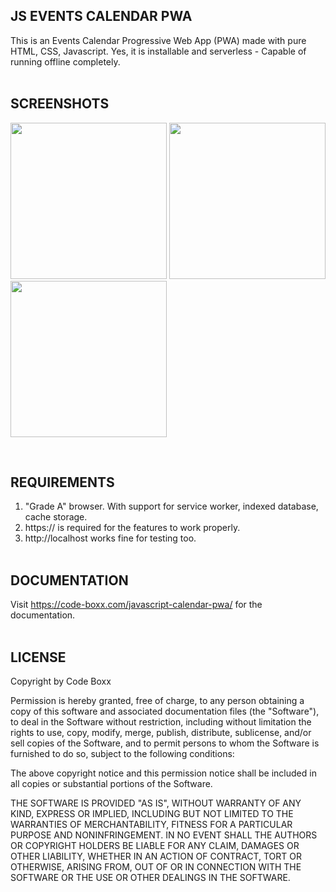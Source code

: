 ## JS EVENTS CALENDAR PWA
This is an Events Calendar Progressive Web App (PWA) made with pure HTML, CSS, Javascript. Yes, it is installable and serverless - Capable of running offline completely.
<br><br>

## SCREENSHOTS
<p float="left">
  <img width="250" src="https://github.com/code-boxx/js-calendar-pwa/blob/main/assets/js-cal-1c.png">
  <img width="250" src="https://github.com/code-boxx/js-calendar-pwa/blob/main/assets/js-cal-2c.png">
  <img width="250" src="https://github.com/code-boxx/js-calendar-pwa/blob/main/assets/js-cal-3d.png">
</p><br>

## REQUIREMENTS
1) "Grade A" browser. With support for service worker, indexed database, cache storage.
2) https:// is required for the features to work properly.
3) http://localhost works fine for testing too.
<br><br>

## DOCUMENTATION
Visit https://code-boxx.com/javascript-calendar-pwa/ for the documentation.
<br><br>

## LICENSE
Copyright by Code Boxx

Permission is hereby granted, free of charge, to any person obtaining a copy
of this software and associated documentation files (the "Software"), to deal
in the Software without restriction, including without limitation the rights
to use, copy, modify, merge, publish, distribute, sublicense, and/or sell
copies of the Software, and to permit persons to whom the Software is
furnished to do so, subject to the following conditions:

The above copyright notice and this permission notice shall be included in all
copies or substantial portions of the Software.

THE SOFTWARE IS PROVIDED "AS IS", WITHOUT WARRANTY OF ANY KIND, EXPRESS OR
IMPLIED, INCLUDING BUT NOT LIMITED TO THE WARRANTIES OF MERCHANTABILITY,
FITNESS FOR A PARTICULAR PURPOSE AND NONINFRINGEMENT. IN NO EVENT SHALL THE
AUTHORS OR COPYRIGHT HOLDERS BE LIABLE FOR ANY CLAIM, DAMAGES OR OTHER
LIABILITY, WHETHER IN AN ACTION OF CONTRACT, TORT OR OTHERWISE, ARISING FROM,
OUT OF OR IN CONNECTION WITH THE SOFTWARE OR THE USE OR OTHER DEALINGS IN THE
SOFTWARE.
